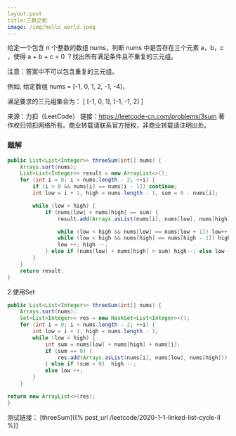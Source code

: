 ```yaml
---
layout:post
title:三数之和
image: /img/hello_world.jpeg
---
```

给定一个包含 n 个整数的数组 nums，判断 nums 中是否存在三个元素 a，b，c ，使得 a + b + c = 0 ？找出所有满足条件且不重复的三元组。

注意：答案中不可以包含重复的三元组。

例如, 给定数组 nums = [-1, 0, 1, 2, -1, -4]，

满足要求的三元组集合为：
[
  [-1, 0, 1],
  [-1, -1, 2]
]

来源：力扣（LeetCode）
链接：https://leetcode-cn.com/problems/3sum
著作权归领扣网络所有。商业转载请联系官方授权，非商业转载请注明出处。
### 题解
```java
public List<List<Integer>> threeSum(int[] nums) {
    Arrays.sort(nums);
    List<List<Integer>> result = new ArrayList<>();
    for (int i = 0; i < nums.length - 2; ++i) {
        if (i > 0 && nums[i] == nums[i - 1]) continue;
        int low = i + 1, high = nums.length - 1, sum = 0 - nums[i];

        while (low < high) {
            if (nums[low] + nums[high] == sum) {
                result.add(Arrays.asList(nums[i], nums[low], nums[high]));

                while (low < high && nums[low] == nums[low + 1]) low++;
                while (low < high && nums[high] == nums[high - 1]) high --;
                low ++; high --;
            } else if (nums[low] + nums[high] > sum) high--; else low ++;
        }
    }
    return result;
}
```  
2.使用Set
```java
public List<List<Integer>> threeSum(int[] nums) {
    Arrays.sort(nums);
    Set<List<Integer>> res = new HashSet<List<Integer>>();
    for (int i = 0; i < nums.length - 2; ++i) {
        int low = i + 1, high = nums.length - 1;
        while (low < high) {
            int sum = nums[low] + nums[high] + nums[i];
            if (sum == 0) {
                res.add(Arrays.asList(nums[i], nums[low], nums[high]));
            } else if (sum > 0)  high --;
            else low ++;
        }
    }

return new ArrayList<>(res);
}
```
测试链接：
[threeSum]({% post_url /leetcode/2020-1-1-linked-list-cycle-II %}) 
